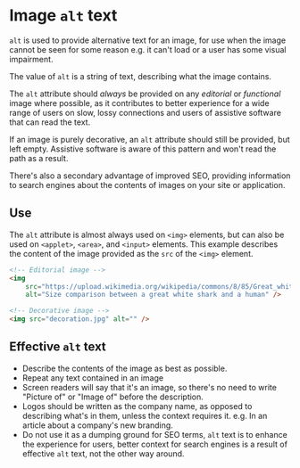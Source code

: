 # Image `alt` text

`alt` is used to provide alternative text for an image, for use when the image cannot be seen for some reason e.g. it can't load or a user has some visual impairment.

The value of `alt` is a string of text, describing what the image contains.

The `alt` attribute should *always* be provided on any _editorial_ or _functional_ image where possible, as it contributes to better experience for a wide range of users on slow, lossy connections and users of assistive software that can read the text.

If an image is purely decorative, an `alt` attribute should still be provided, but left empty. Assistive software is aware of this pattern and won't read the path as a result.

There's also a secondary advantage of improved SEO, providing information to search engines about the contents of images on your site or application.

## Use

The `alt` attribute is almost always used on `<img>` elements, but can also be used on `<applet>`, `<area>`, and `<input>` elements. This example describes the content of the image provided as the `src` of the `<img>` element.

```html
<!-- Editorial image -->
<img
    src="https://upload.wikimedia.org/wikipedia/commons/8/85/Great_white_shark_size_comparison.svg"
    alt="Size comparison between a great white shark and a human" />

<!-- Decorative image -->
<img src="decoration.jpg" alt="" />
```

## Effective `alt` text

- Describe the contents of the image as best as possible.
- Repeat any text contained in an image
- Screen readers will say that it's an image, so there's no need to write "Picture of" or "Image of" before the description.
- Logos should be written as the company name, as opposed to describing what's in them, unless the context requires it. e.g. In an article about a company's new branding.
- Do not use it as a dumping ground for SEO terms, `alt` text is to enhance the experience for users, better context for search engines is a result of effective `alt` text, not the other way around.
